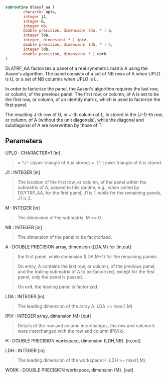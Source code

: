 ```fortran
subroutine dlasyf_aa (
        character uplo,
        integer j1,
        integer m,
        integer nb,
        double precision, dimension( lda, * ) a,
        integer lda,
        integer, dimension( * ) ipiv,
        double precision, dimension( ldh, * ) h,
        integer ldh,
        double precision, dimension( * ) work
)
```

DLATRF_AA factorizes a panel of a real symmetric matrix A using
the Aasen's algorithm. The panel consists of a set of NB rows of A
when UPLO is U, or a set of NB columns when UPLO is L.

In order to factorize the panel, the Aasen's algorithm requires the
last row, or column, of the previous panel. The first row, or column,
of A is set to be the first row, or column, of an identity matrix,
which is used to factorize the first panel.

The resulting J-th row of U, or J-th column of L, is stored in the
(J-1)-th row, or column, of A (without the unit diagonals), while
the diagonal and subdiagonal of A are overwritten by those of T.

## Parameters
UPLO : CHARACTER\*1 [in]
> = 'U':  Upper triangle of A is stored;
> = 'L':  Lower triangle of A is stored.

J1 : INTEGER [in]
> The location of the first row, or column, of the panel
> within the submatrix of A, passed to this routine, e.g.,
> when called by DSYTRF_AA, for the first panel, J1 is 1,
> while for the remaining panels, J1 is 2.

M : INTEGER [in]
> The dimension of the submatrix. M >= 0.

NB : INTEGER [in]
> The dimension of the panel to be facotorized.

A : DOUBLE PRECISION array, dimension (LDA,M) for [in,out]
> the first panel, while dimension (LDA,M+1) for the
> remaining panels.
> 
> On entry, A contains the last row, or column, of
> the previous panel, and the trailing submatrix of A
> to be factorized, except for the first panel, only
> the panel is passed.
> 
> On exit, the leading panel is factorized.

LDA : INTEGER [in]
> The leading dimension of the array A.  LDA >= max(1,M).

IPIV : INTEGER array, dimension (M) [out]
> Details of the row and column interchanges,
> the row and column k were interchanged with the row and
> column IPIV(k).

H : DOUBLE PRECISION workspace, dimension (LDH,NB). [in,out]

LDH : INTEGER [in]
> The leading dimension of the workspace H. LDH >= max(1,M).

WORK : DOUBLE PRECISION workspace, dimension (M). [out]
